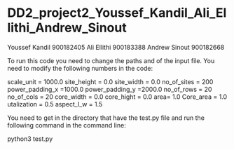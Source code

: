 # DD2_project2_Youssef_Kandil_Ali_Ellithi_Andrew_Sinout

Youssef Kandil  900182405
Ali Ellithi 900183388
Andrew Sinout 900182668


To run this code you need to change the paths and of the input file. 
You need to modify the following numbers in the code:

scale_unit = 1000.0
site_height     = 0.0 
site_width      = 0.0
no_of_sites     = 200
power_padding_x =1000.0
power_padding_y =2000.0
no_of_rows      = 20
no_of_cols      = 20
core_width = 0.0
core_hight = 0.0
area= 1.0
Core_area = 1.0
utalization = 0.5
aspect_l_w = 1.5

You need to get in the directory that have the test.py file and run the following command in the command line:

python3 test.py
